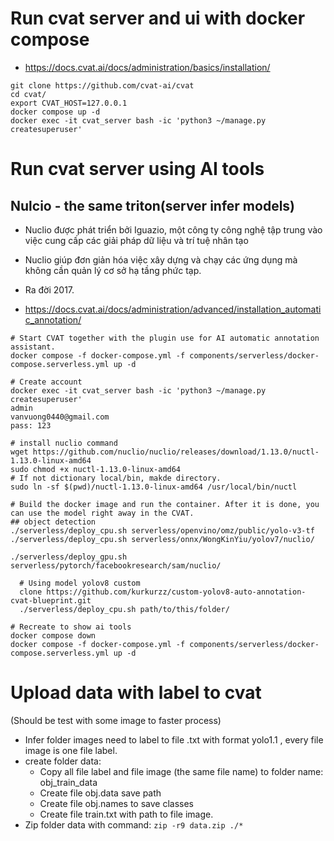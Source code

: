 # Run cvat server and ui with docker compose
+ https://docs.cvat.ai/docs/administration/basics/installation/
```
git clone https://github.com/cvat-ai/cvat
cd cvat/
export CVAT_HOST=127.0.0.1
docker compose up -d
docker exec -it cvat_server bash -ic 'python3 ~/manage.py createsuperuser'
```

# Run cvat server using AI tools
## Nulcio - the same triton(server infer models)
+ Nuclio được phát triển bởi Iguazio, một công ty công nghệ tập trung vào việc cung cấp các giải pháp dữ liệu và trí tuệ nhân tạo
+ Nuclio giúp đơn giản hóa việc xây dựng và chạy các ứng dụng mà không cần quản lý cơ sở hạ tầng phức tạp.
+ Ra đời 2017.


+ https://docs.cvat.ai/docs/administration/advanced/installation_automatic_annotation/
```
# Start CVAT together with the plugin use for AI automatic annotation assistant.
docker compose -f docker-compose.yml -f components/serverless/docker-compose.serverless.yml up -d

# Create account
docker exec -it cvat_server bash -ic 'python3 ~/manage.py createsuperuser'
admin
vanvuong0440@gmail.com
pass: 123

# install nuclio command 
wget https://github.com/nuclio/nuclio/releases/download/1.13.0/nuctl-1.13.0-linux-amd64
sudo chmod +x nuctl-1.13.0-linux-amd64
# If not dictionary local/bin, makde directory.
sudo ln -sf $(pwd)/nuctl-1.13.0-linux-amd64 /usr/local/bin/nuctl

# Build the docker image and run the container. After it is done, you can use the model right away in the CVAT.
## object detection
./serverless/deploy_cpu.sh serverless/openvino/omz/public/yolo-v3-tf
./serverless/deploy_cpu.sh serverless/onnx/WongKinYiu/yolov7/nuclio/

./serverless/deploy_gpu.sh serverless/pytorch/facebookresearch/sam/nuclio/

  # Using model yolov8 custom
  clone https://github.com/kurkurzz/custom-yolov8-auto-annotation-cvat-blueprint.git
  ./serverless/deploy_cpu.sh path/to/this/folder/

# Recreate to show ai tools
docker compose down
docker compose -f docker-compose.yml -f components/serverless/docker-compose.serverless.yml up -d
```

# Upload data with label to cvat 
(Should be test with some image to faster process)
+ Infer folder images need to label to file .txt with format yolo1.1 , every file image is one file label.
+ create folder data:
  + Copy all file label and file image (the same file name) to folder name: obj_train_data 
  + Create file obj.data save path
  + Create file obj.names to save classes
  + Create file train.txt with path to file image.
+ Zip folder data with command: `zip -r9 data.zip ./*`
